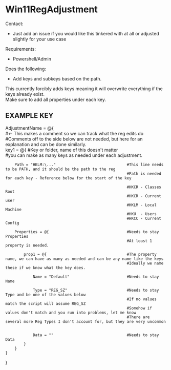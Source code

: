 # Win11RegAdjustment
Contact:  
- Just add an issue if you would like this tinkered with at all or adjusted slightly for your use case  

Requirements:  
- Powershell/Admin   

Does the following:  
- Add keys and subkeys based on the path.       


This currently forcibly adds keys meaning it will overwrite everything if the keys already exist.  
Make sure to add all properties under each key.  

## EXAMPLE KEY
  
AdjustmentName = @{  
    #<- This makes a comment so we can track what the reg edits do  
    #Comments off to the side below are not needed, but here for an explanation and can be done similarly.  
    key1 = @{                                            #Key or folder, name of this doesn't matter  
                                                         #you can make as many keys as needed under each adjustment.  

        Path = "HKLM:\..."                               #This line needs to be PATH, and it should be the path to the reg  
                                                         #Path is needed for each key - Reference below for the start of the key  
  
                                                         #HKCR - Classes Root  
                                                         #HKCR - Current user  
                                                         #HKLM - Local Machine  
                                                         #HKU  - Users  
                                                         #HKCC - Current Config  
  
        Properties = @{                                  #Needs to stay Properties  
                                                         #At least 1 property is needed.  
  
            prop1 = @{                                   #The property name, we can have as many as needed and can be any name like the keys  
                                                         #Ideally we name these if we know what the key does.  
  
                Name = "Default"                         #Needs to stay Name  
  
                Type = "REG_SZ"                          #Needs to stay Type and be one of the values below  
                                                         #If no values match the script will assume REG_SZ  
                                                         #Somehow if values don't match and you run into problems, let me know  
                                                         #There are several more Reg Types I don't account for, but they are very uncommon  
  
                  
                Data = ""                                #Needs to stay Data  
            }  
        }  
    }  
}   